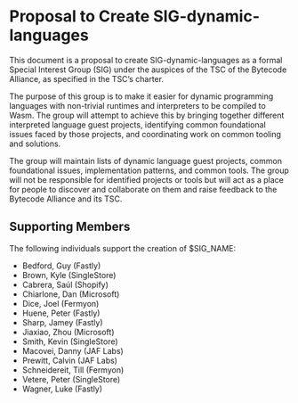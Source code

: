 # Proposal to Create SIG-dynamic-languages

This document is a proposal to create SIG-dynamic-languages as a formal Special Interest Group (SIG) under the auspices of the TSC of the Bytecode Alliance, as specified in the TSC’s charter.

The purpose of this group is to make it easier for dynamic programming languages with non-trivial runtimes and interpreters to be compiled to Wasm.
The group will attempt to achieve this by bringing together different interpreted language guest projects, identifying common foundational issues faced by those projects, and coordinating work on common tooling and solutions.

The group will maintain lists of dynamic language guest projects, common foundational issues, implementation patterns, and common tools. The group will not be responsible for identified projects or tools but will act as a place for people to discover and collaborate on them and raise feedback to the Bytecode Alliance and its TSC.

## Supporting Members

The following individuals support the creation of $SIG_NAME:

* Bedford, Guy (Fastly)
* Brown, Kyle (SingleStore)
* Cabrera, Saúl (Shopify)
* Chiarlone, Dan (Microsoft)
* Dice, Joel (Fermyon)
* Huene, Peter (Fastly)
* Sharp, Jamey (Fastly)
* Jiaxiao, Zhou (Microsoft)
* Smith, Kevin (SingleStore)
* Macovei, Danny (JAF Labs)
* Prewitt, Calvin (JAF Labs)
* Schneidereit, Till (Fermyon)
* Vetere, Peter (SingleStore)
* Wagner, Luke (Fastly)


